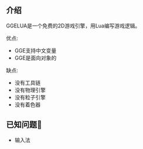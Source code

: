 介绍
----
GGELUA是一个免费的2D游戏引擎，用Lua编写游戏逻辑。

优点:
- GGE支持中文变量
- GGE是面向对象的

缺点:
- 没有工具链
- 没有物理引擎
- 没有粒子引擎
- 没有着色器

已知问题🐞
----------
- 输入法

